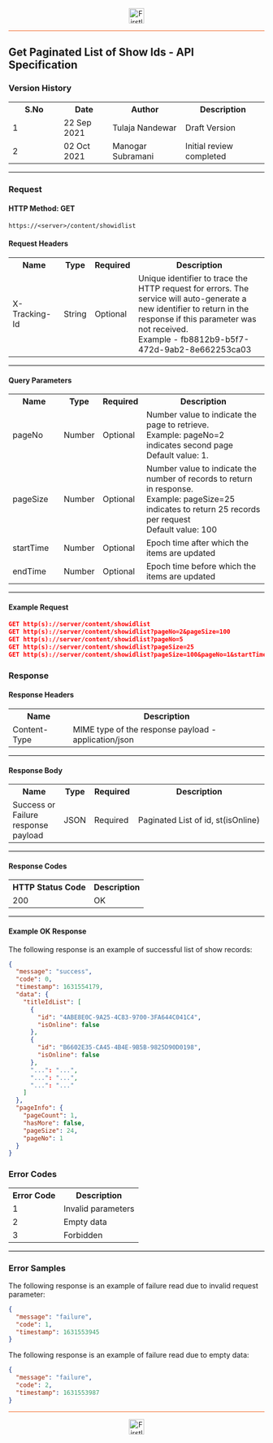<p align="center"><img src="https://cdn.shortpixel.ai/spai/w_378+q_lossy+ret_img+to_webp/https://firstlight.ai/wp-content/uploads/2021/03/300ppi-logotype-transparent.png" alt="Firstlight" height="30"/></p>

<hr style="height:1px;border-width:0;background-color:#f26524">

## Get Paginated List of Show Ids - API Specification

### Version History

<table width='100%'>
  <tr>
    <th width='20%'>S.No</th>
    <th>Date</th>
    <th>Author</th>
    <th>Description</th>
  </tr>
  <tr>
    <td>1</td>
    <td>22 Sep 2021</td>
    <td>Tulaja Nandewar</td>
    <td>Draft Version</td>
  </tr>
  <tr>
    <td>2</td>
    <td>02 Oct 2021</td>
    <td>Manogar Subramani</td>
    <td>Initial review completed</td>
  </tr>
</table>

<hr style="height:1px;border-width:0;background-color:black">

### Request

#### HTTP Method: GET

```
https://<server>/content/showidlist
```

#### Request Headers

<table width='100%'>
  <tr>
    <th width='20%'>Name</th>
    <th>Type</th>
    <th>Required</th>
    <th>Description</th>
  </tr>
  <tr>
    <td>X-Tracking-Id</td>
    <td>String</td>
    <td>Optional</td>
    <td>Unique identifier to trace the HTTP request for errors. The service will auto-generate a new identifier to return in the response if this parameter was not received.<br/>Example - fb8812b9-b5f7-472d-9ab2-8e662253ca03</td>
  </tr>
</table>

<hr style="height:1px;border-width:0;background-color:black">

#### Query Parameters

<table width="100%">
  <tr>
    <th width='20%'>Name</th>
    <th>Type</th>
    <th>Required</th>
    <th>Description</th>
  </tr>
  <tr>
    <td>pageNo</td>
    <td>Number</td>
    <td>Optional</td>
    <td>Number value to indicate the page to retrieve.<br/>
        Example: pageNo=2 indicates second page<br/>
        Default value: 1.
    </td>
  </tr>
   <tr>
    <td>pageSize</td>
    <td>Number</td>
    <td>Optional</td>
    <td>Number value to indicate the number of records to return in response.<br/>
    Example: pageSize=25 indicates to return 25 records per request<br/>
    Default value: 100</td>
  </tr>
   <tr>
    <td>startTime</td>
    <td>Number</td>
    <td>Optional</td>
    <td>Epoch time after which the items are updated</td>
  </tr>
   <tr>
    <td>endTime</td>
    <td>Number</td>
    <td>Optional</td>
    <td>Epoch time before which the items are updated</td>
  </tr>
</table>

<hr style="height:1px;border-width:0;background-color:black">

<div class="page"/>

#### Example Request

```json
GET http(s)://server/content/showidlist
GET http(s)://server/content/showidlist?pageNo=2&pageSize=100
GET http(s)://server/content/showidlist?pageNo=5
GET http(s)://server/content/showidlist?pageSize=25
GET http(s)://server/content/showidlist?pageSize=100&pageNo=1&startTime=1630652451&endTime=1630738851
```

### Response

#### Response Headers

<table width="100%">
  <tr>
    <th>Name</th>
    <th>Description</th>
  </tr>
  <tr>
    <td>Content-Type</td>
    <td>MIME type of the response payload - application/json</td>
  </tr>
</table>

<hr style="height:1px;border-width:0;background-color:black">

#### Response Body

<table width="100%">
  <tr>
    <th width='20%'>Name</th>
    <th>Type</th>
    <th>Required</th>
    <th>Description</th>
  </tr>
  <tr>
    <td>Success or Failure response payload</td>
    <td>JSON</td>
    <td>Required</td>
    <td>Paginated List of id, st(isOnline)</td>
  </tr>
</table>

<hr style="height:1px;border-width:0;background-color:black">

#### Response Codes

<table width="100%">
  <tr>
    <th>HTTP Status Code</th>
    <th>Description</th>
  </tr>
  <tr>
    <td>200</td>
    <td>OK</td>
  </tr>
</table>

<hr style="height:1px;border-width:0;background-color:black">

<div class="page"/>

#### Example OK Response

The following response is an example of successful list of show records:

```json
{
  "message": "success",
  "code": 0,
  "timestamp": 1631554179,
  "data": {
    "titleIdList": [
      {
        "id": "4ABE8E0C-9A25-4C83-9700-3FA644C041C4",
        "isOnline": false
      },
      {
        "id": "B6602E35-CA45-4B4E-9B5B-9825D90D0198",
        "isOnline": false
      },
      "...": "...",
      "...": "...",
      "...": "..."
    ]
  },
  "pageInfo": {
    "pageCount": 1,
    "hasMore": false,
    "pageSize": 24,
    "pageNo": 1
  }
}
```

### Error Codes

<table width="100%">
  <tr>
    <th>Error Code</th>
    <th>Description</th>
  </tr>
  <tr>
    <td>1</td>
    <td>Invalid parameters</td>
  </tr>
  <tr>
    <td>2</td>
    <td>Empty data</td>
  </tr>
  <tr>
    <td>3</td>
    <td>Forbidden</td>
  </tr>
</table>

<hr style="height:1px;border-width:0;background-color:black">

### Error Samples

The following response is an example of failure read due to invalid request parameter:

```json
{
  "message": "failure",
  "code": 1,
  "timestamp": 1631553945
}
```

The following response is an example of failure read due to empty data:

```json
{
  "message": "failure",
  "code": 2,
  "timestamp": 1631553987
}
```

<hr style="height:1px;border-width:0;background-color:#f26524">

<p align="center"><img src="https://cdn.shortpixel.ai/spai/w_378+q_lossy+ret_img+to_webp/https://firstlight.ai/wp-content/uploads/2021/03/300ppi-logotype-transparent.png" alt="Firstlight" height="30"/></p>